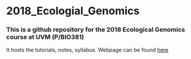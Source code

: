 # 2018_Ecologial_Genomics

### This is a github repository for the 2018 Ecological Genomics course at UVM (P/BIO381)

It hosts the tutorials, notes, syllabus. Webpage can be found [here](https://stephenrkeller.github.io/2018_Ecological_Genomics/)

